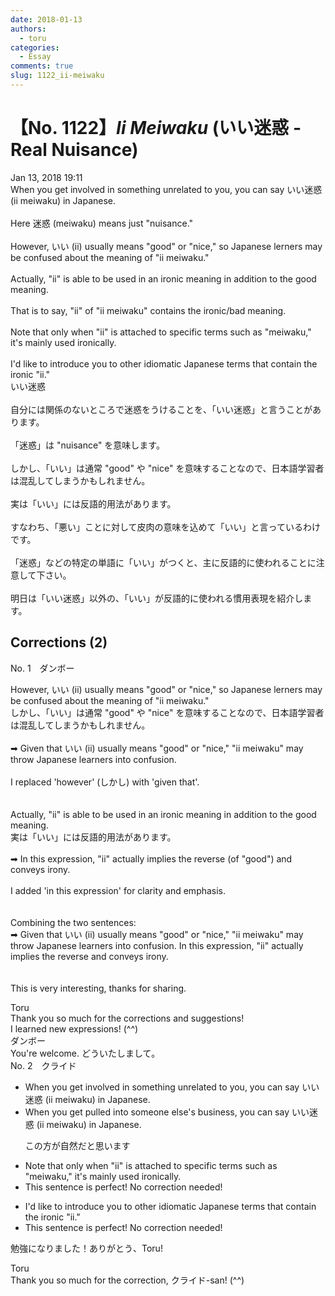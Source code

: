 ```yaml
---
date: 2018-01-13
authors:
  - toru
categories:
  - Essay
comments: true
slug: 1122_ii-meiwaku
---
```


# 【No. 1122】<strong><em>Ii Meiwaku</strong></em> (いい迷惑 - Real Nuisance)
<div class="date">Jan 13, 2018 19:11</div>
<div id="post"><div id="body_show_ori">
When you get involved in something unrelated to you, you can say いい迷惑 (ii meiwaku) in Japanese.<br/><br/>Here 迷惑 (meiwaku) means just "nuisance."<br/><br/>However, いい (ii) usually means "good" or "nice," so Japanese lerners may be confused about the meaning of "ii meiwaku."<br/><br/>Actually, "ii" is able to be used in an ironic meaning in addition to the good meaning.<br/><br/>That is to say, "ii" of "ii meiwaku" contains the ironic/bad meaning.<br/><br/>Note that only when "ii" is attached to specific terms such as "meiwaku," it's mainly used ironically.<br/><br/>I'd like to introduce you to other idiomatic Japanese terms that contain the ironic "ii."
</div></div>

<!-- more -->

<div id="post_ja"><div id="body_show_mo">
いい迷惑<br/><br/>自分には関係のないところで迷惑をうけることを、「いい迷惑」と言うことがあります。<br/><br/>「迷惑」は "nuisance" を意味します。<br/><br/>しかし、「いい」は通常 "good" や "nice" を意味することなので、日本語学習者は混乱してしまうかもしれません。<br/><br/>実は「いい」には反語的用法があります。<br/><br/>すなわち、「悪い」ことに対して皮肉の意味を込めて「いい」と言っているわけです。<br/><br/>「迷惑」などの特定の単語に「いい」がつくと、主に反語的に使われることに注意して下さい。<br/><br/>明日は「いい迷惑」以外の、「いい」が反語的に使われる慣用表現を紹介します。
</div></div>

## Corrections (2)
<div id="block"><div class="first_name"> No. 1　<span class="just_name">ダンボー</span></div><div id="block2">
<p class="comment_small">
 However, いい (ii) usually means "good" or "nice," so Japanese lerners may be confused about the meaning of "ii meiwaku."
 <br/>
 しかし、「いい」は通常 "good" や "nice" を意味することなので、日本語学習者は混乱してしまうかもしれません。
 <br/>
 <br/>
 ➡ Given that いい (ii) usually means "good" or "nice," "ii meiwaku" may throw Japanese learners into confusion.
 <br/>
 <br/>
 I replaced 'however' (しかし) with 'given that'.
 <br/>
 <br/>
 <br/>
 Actually, "ii" is able to be used in an ironic meaning in addition to the good meaning.
 <br/>
 実は「いい」には反語的用法があります。
 <br/>
 <br/>
 ➡ In this expression, "ii" actually implies the reverse (of "good") and conveys irony.
 <br/>
 <br/>
 I added 'in this expression' for clarity and emphasis.
 <br/>
 <br/>
 <br/>
 Combining the two sentences:
 <br/>
 ➡ Given that いい (ii) usually means "good" or "nice," "ii meiwaku" may throw Japanese learners into confusion. In this expression, "ii" actually implies the reverse and conveys irony.
 <br/>
 <br/>
 <br/>
 This is very interesting, thanks for sharing.
</p>

</div><div class="name"><span class="just_name">Toru</span><br>
Thank you so much for the corrections and suggestions!<br/>I learned new expressions! (^^)
</div>
<div class="name"><span class="just_name">ダンボー</span><br>
You're welcome. どういたしまして。
</div>
</div>
<div id="block"><div class="first_name"> No. 2　<span class="just_name">クライド</span></div><div id="block2">
<ul class="correction_field">
<li class="incorrect">When you get involved in something unrelated to you, you can say いい迷惑 (ii meiwaku) in Japanese.</li>
<li class="corrected correct">
When you get <span class="f_blue">pulled into someone else's business,</span> you can say いい迷惑 (ii meiwaku) in Japanese.
<p class="correction_comment">この方が自然だと思います</p>
</li>
</ul>
<ul class="correction_field">
<li class="incorrect">Note that only when "ii" is attached to specific terms such as "meiwaku," it's mainly used ironically.</li>
<li class="corrected perfect">This sentence is perfect! No correction needed!</li>
</ul>
<ul class="correction_field">
<li class="incorrect">I'd like to introduce you to other idiomatic Japanese terms that contain the ironic "ii."</li>
<li class="corrected perfect">This sentence is perfect! No correction needed!</li>
</ul>
<p class="comment_small">
 勉強になりました！ありがとう、Toru!
</p>

</div><div class="name"><span class="just_name">Toru</span><br>
Thank you so much for the correction, クライド-san! (^^)
</div>
</div>
